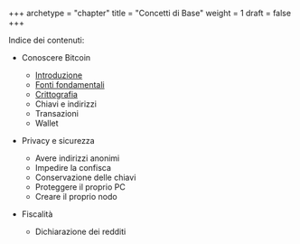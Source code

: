 +++
archetype = "chapter"
title = "Concetti di Base"
weight = 1
draft = false
+++

Indice dei contenuti:

- Conoscere Bitcoin
	- [Introduzione](https://trama81.github.io/bitcoin/1_teoria_base/1_conoscere_bitcoin/1_introduzione/index.html)
	- [Fonti fondamentali](https://trama81.github.io/bitcoin/1_teoria_base/1_conoscere_bitcoin/2_fonti_fondamentali/index.html)
	- [Crittografia](https://trama81.github.io/bitcoin/1_teoria_base/1_conoscere_bitcoin/3_crittografia/index.html)
	- Chiavi e indirizzi
	- Transazioni
	- Wallet
	
- Privacy e sicurezza
	- Avere indirizzi anonimi
	- Impedire la confisca
	- Conservazione delle chiavi
	- Proteggere il proprio PC
	- Creare il proprio nodo
	
- Fiscalità
	- Dichiarazione dei redditi

